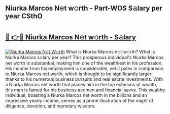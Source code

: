 ## Niurka Marcos N𝚎t w𝚘rth - Part-WOS S𝚊lary per year CSthO

# <h2><a href="http://gc2pg0.nevu.top/?p=Niurka+Marcos">🔗 👉🔴 Niurka Marcos N𝚎t w𝚘rth - S𝚊lary</a></h2>

[![Niurka Marcos N𝚎t W𝚘rth](https://i.imgur.com/Oavwk0R.jpeg)](http://gc2pg0.nevu.top/?p=Niurka+Marcos)
What is Niurka Marcos n𝚎t w𝚘rth? What is Niurka Marcos s𝚊lary per year?
This prosperous individual's Niurka Marcos net worth is substantial, making him one of the wealthiest in his profession. His income from his employment is considerable, yet it pales in comparison to Niurka Marcos net worth, which is thought to be significantly larger thanks to his numerous business pursuits and real estate investments. With a Niurka Marcos net worth that places him in the top echelons of wealth, this man is famed for his business acumen and financial savvy. This wealthy individual, boasting a Niurka Marcos net worth in the billions and an impressive yearly income, serves as a prime illustration of the might of diligence, devotion, and monetary wisdom.
